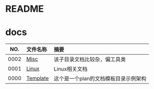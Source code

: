 # README

# docs

NO.  |文件名称|摘要
:---:|:--|:--
0002 | [Misc](src/0002_Misc/README.md) | 该子目录文档比较杂，偏工具类
0001 | [Linux](src/0001_Linux/README.md) | Linux相关文档
0000 | [Template](src/0000_Template/README.md) | 这个是一个plan的文档模板目录示例架构
